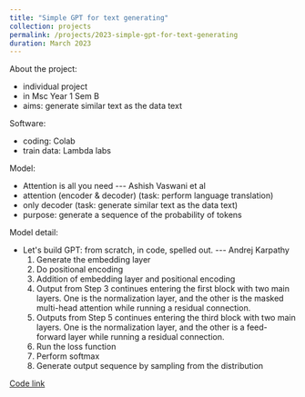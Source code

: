 ```yaml
---
title: "Simple GPT for text generating"
collection: projects
permalink: /projects/2023-simple-gpt-for-text-generating
duration: March 2023
---
```




About the project:
  - individual project
  - in Msc Year 1 Sem B
  - aims: generate similar text as the data text

Software:
  - coding: Colab
  - train data: Lambda labs

Model:
  - Attention is all you need ---  Ashish Vaswani et al
  - attention (encoder & decoder) (task: perform language translation)
  - only decoder (task: generate similar text as the data text)
  - purpose: generate a sequence of the probability of tokens

Model detail:
  - Let's build GPT: from scratch, in code, spelled out. --- Andrej Karpathy
    1. Generate the embedding layer
    2. Do positional encoding
    3. Addition of embedding layer and positional encoding
    4. Output from Step 3 continues entering the first block with two main layers. One is the normalization layer, and the other is the masked multi-head attention while running a residual connection.
    5. Outputs from Step 5 continues entering the third block with two main layers. One is the normalization layer, and the other is a feed-forward layer while running a residual connection.
    6. Run the loss function
    7. Perform softmax
    8. Generate output sequence by sampling from the distribution
   
[Code link](https://colab.research.google.com/drive/11BOZ3m-4XbmRWbAJcT6ro4szKV7xOlyC?usp=sharing "GPT code")
